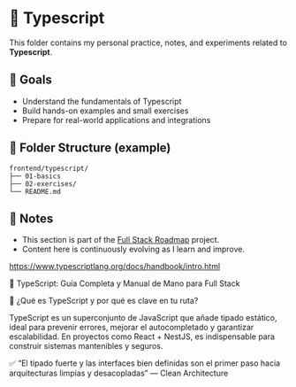 # 📘 Typescript

This folder contains my personal practice, notes, and experiments related to **Typescript**.

## 🧠 Goals

- Understand the fundamentals of Typescript
- Build hands-on examples and small exercises
- Prepare for real-world applications and integrations

## 📂 Folder Structure (example)

```
frontend/typescript/
├── 01-basics
├── 02-exercises/
└── README.md
```

## 📌 Notes

- This section is part of the [Full Stack Roadmap](../..) project.
- Content here is continuously evolving as I learn and improve.

https://www.typescriptlang.org/docs/handbook/intro.html

🧠 TypeScript: Guía Completa y Manual de Mano para Full Stack

📌 ¿Qué es TypeScript y por qué es clave en tu ruta?

TypeScript es un superconjunto de JavaScript que añade tipado estático, ideal para prevenir errores, mejorar el autocompletado y garantizar escalabilidad. En proyectos como React + NestJS, es indispensable para construir sistemas mantenibles y seguros.

✅ “El tipado fuerte y las interfaces bien definidas son el primer paso hacia arquitecturas limpias y desacopladas” — Clean Architecture

